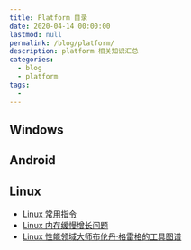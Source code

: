 ```yaml
---
title: Platform 目录
date: 2020-04-14 00:00:00
lastmod: null
permalink: /blog/platform/
description: platform 相关知识汇总
categories: 
  - blog
  - platform
tags: 
  - 
---
```


## Windows
## Android
## Linux
* [Linux 常用指令](../platform/linux/linux_cmds.md)
* [Linux 内存缓慢增长问题](../platform/linux/linux_mem_grows.md)
* [Linux 性能领域大师布伦丹·格雷格的工具图谱](../platform/linux/linux_perfermance.md)